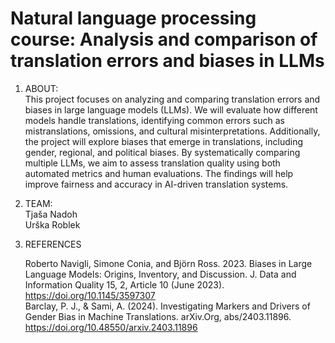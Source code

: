 # Natural language processing course: Analysis and comparison of translation errors and biases in LLMs

1. ABOUT:<br>
This project focuses on analyzing and comparing translation errors and biases in large language models (LLMs). We will evaluate how different models handle translations, identifying common errors such as mistranslations, omissions, and cultural misinterpretations. Additionally, the project will explore biases that emerge in translations, including gender, regional, and political biases. By systematically comparing multiple LLMs, we aim to assess translation quality using both automated metrics and human evaluations. The findings will help improve fairness and accuracy in AI-driven translation systems.

2. TEAM:<br>
   Tjaša Nadoh<br>
   Urška Roblek

3. REFERENCES
   
   Roberto Navigli, Simone Conia, and Björn Ross. 2023. Biases in Large Language Models: Origins, Inventory, and Discussion. J. Data and Information Quality 15, 2, Article 10 (June
   2023). https://doi.org/10.1145/3597307<br>
   Barclay, P. J., & Sami, A. (2024). Investigating Markers and Drivers of Gender Bias in Machine Translations. arXiv.Org, abs/2403.11896. https://doi.org/10.48550/arxiv.2403.11896
